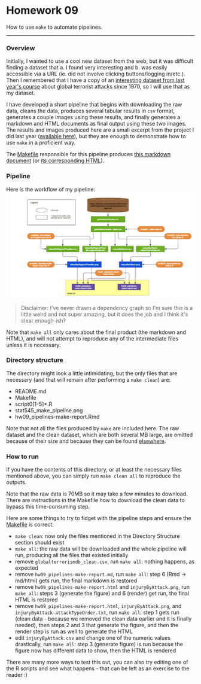 # Homework 09

How to use `make` to automate pipelines.  
  
--- 

### Overview
Initially, I wanted to use a cool new dataset from the web, but it was difficult finding a dataset that a. I found very interesting and b. was easily accessible via a URL (ie. did not involve clicking buttons/logging in/etc.).  Then I remembered that I have a copy of an [interesting dataset from last year's course](../../terrorism-project/globalterrorismdb.csv) about global terrorist attacks since 1970, so I will use that as my dataset.  

I have developed a short pipeline that begins with downloading the raw data, cleans the data, produces several tabular results in `csv` format, generates a couple images using these results, and finally generates a markdown and HTML documents as final output using these two images.  The results and images produced here are a small excerpt from the project I did last year ([available
here](../../terrorism-project)), but they are enough to demonstrate how to use `make` in a proficient way.

The [Makefile](./Makefile) responsible for this pipeline produces [this markdown document](./hw09_pipelines-make-report.md) (or [its corresponding HTML](./hw09_pipelines-make-report.html)).

### Pipeline
Here is the workflow of my pipeline:  
![*Fig. 1* Pipeline flowchart](stat545_make_pipeline.png)  
> Disclaimer: I've never drawn a dependency graph so I'm sure this is a little weird and not super amazing, but it does the job and I think it's clear enough-ish?  

Note that `make all` only cares about the final product (the markdown and HTML), and will not attempt to reproduce any of the intermediate files unless it is necessary.  


### Directory structure
The directory might look a little intimidating, but the only files that are necessary (and that will remain after performing a `make clean`) are:    

- README.md  
- Makefile  
- script0[1-5]*.R  
- stat545_make_pipeline.png  
- hw09_pipelines-make-report.Rmd  

Note that not all the files produced by `make` are included here.  The raw dataset and the clean dataset, which are both several MB large, are omitted because of their size and because they can be found [elsewhere](../../terrorism-project/globalterrorismdb.csv).

### How to run
If you have the contents of this directory, or at least the necessary files mentioned above, you can simply run `make clean all` to reproduce the outputs.  

Note that the raw data is 70MB so it may take a few minutes to download.  There are instructions in the Makefile how to download the clean data to bypass this time-consuming step.

Here are some things to try to fidget with the pipeline steps and ensure the [Makefile](./Makefile) is correct:

- `make clean`: now only the files mentioned in the Directory Structure section should exist  
- `make all`: the raw data will be downloaded and the whole pipeline will run, producing all the files that existed initially  
- remove `globalterrorismdb_clean.csv`, run `make all`: nothing happens, as expected
- remove `hw09_pipelines-make-report.md`, run `make all`: step 6 (Rmd -> md/html) gets run, the final markdown is restored
- remove `hw09_pipelines-make-report.html` and `injuryByAttack.png`, run `make all`: steps 3 (generate the figure) and 6 (render) get run, the final HTML is restored
- remove `hw09_pipelines-make-report.html`, `injuryByAttack.png`, and `injuryByAttack-attackTypeOrder.txt`, run `make all`: step 1 gets run (clean data - because we removed the clean data earlier and it is finally needed), then steps 2 and 3 that generate the figure, and then the render step is run as well to generate the HTML
- edit `injuryByAttack.csv` and change one of the numeric values drastically, run `make all`: step 3 (generate figure) is run because the figure now has different data to show, then the HTML is rendered

There are many more ways to test this out, you can also try editing one of the R scripts and see what happens - that can be left as an exercise to the reader :)